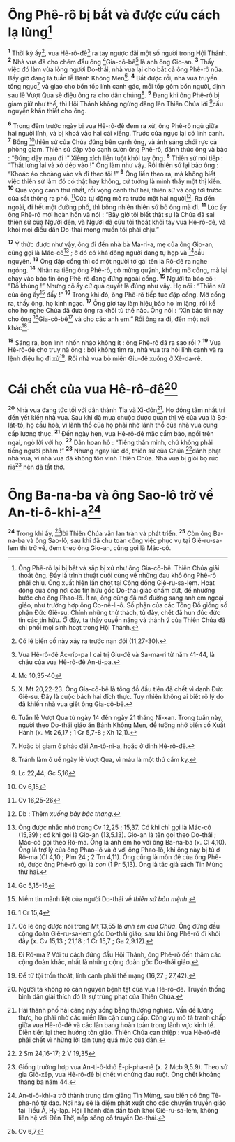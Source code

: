 # Ông Phê-rô bị bắt và được cứu cách lạ lùng[^1]
<sup><b>1</b></sup> Thời kỳ ấy[^2], vua Hê-rô-đê[^3] ra tay ngược đãi một số người trong Hội Thánh. <sup><b>2</b></sup> Nhà vua đã cho chém đầu ông [^1*]Gia-cô-bê[^4] là anh ông Gio-an. <sup><b>3</b></sup> Thấy việc đó làm vừa lòng người Do-thái, nhà vua lại cho bắt cả ông Phê-rô nữa. Bấy giờ đang là tuần lễ Bánh Không Men[^5]. <sup><b>4</b></sup> Bắt được rồi, nhà vua truyền tống ngục[^6] và giao cho bốn tốp lính canh gác, mỗi tốp gồm bốn người, định sau lễ Vượt Qua sẽ điệu ông ra cho dân chúng[^7]. <sup><b>5</b></sup> Đang khi ông Phê-rô bị giam giữ như thế, thì Hội Thánh không ngừng dâng lên Thiên Chúa lời [^2*]cầu nguyện khẩn thiết cho ông.

<sup><b>6</b></sup> Trong đêm trước ngày bị vua Hê-rô-đê đem ra xử, ông Phê-rô ngủ giữa hai người lính, và bị khoá vào hai cái xiềng. Trước cửa ngục lại có lính canh. <sup><b>7</b></sup> Bỗng [^3*]thiên sứ của Chúa đứng bên cạnh ông, và ánh sáng chói rực cả phòng giam. Thiên sứ đập vào cạnh sườn ông Phê-rô, đánh thức ông và bảo : “Đứng dậy mau đi !” Xiềng xích liền tuột khỏi tay ông. <sup><b>8</b></sup> Thiên sứ nói tiếp : “Thắt lưng lại và xỏ dép vào !” Ông làm như vậy. Rồi thiên sứ lại bảo ông : “Khoác áo choàng vào và đi theo tôi !” <sup><b>9</b></sup> Ông liền theo ra, mà không biết việc thiên sứ làm đó có thật hay không, cứ tưởng là mình thấy một thị kiến. <sup><b>10</b></sup> Qua vọng canh thứ nhất, rồi vọng canh thứ hai, thiên sứ và ông tới trước cửa sắt thông ra phố. [^4*]Cửa tự động mở ra trước mặt hai người[^8]. Ra đến ngoài, đi hết một đường phố, thì bỗng nhiên thiên sứ bỏ ông mà đi. <sup><b>11</b></sup> Lúc ấy ông Phê-rô mới hoàn hồn và nói : “Bây giờ tôi biết thật sự là Chúa đã sai thiên sứ của Người đến, và Người đã cứu tôi thoát khỏi tay vua Hê-rô-đê, và khỏi mọi điều dân Do-thái mong muốn tôi phải chịu.”

<sup><b>12</b></sup> Ý thức được như vậy, ông đi đến nhà bà Ma-ri-a, mẹ của ông Gio-an, cũng gọi là Mác-cô[^9] ; ở đó có khá đông người đang tụ họp và [^5*]cầu nguyện. <sup><b>13</b></sup> Ông đập cổng thì có một người tớ gái tên là Rô-đê ra nghe ngóng. <sup><b>14</b></sup> Nhận ra tiếng ông Phê-rô, cô mừng quýnh, không mở cổng, mà lại chạy vào báo tin ông Phê-rô đang đứng ngoài cổng. <sup><b>15</b></sup> Người ta bảo cô : “Đồ khùng !” Nhưng cô ấy cứ quả quyết là đúng như vậy. Họ nói : “Thiên sứ của ông ấy[^10] đấy !” <sup><b>16</b></sup> Trong khi đó, ông Phê-rô tiếp tục đập cổng. Mở cổng ra, thấy ông, họ kinh ngạc. <sup><b>17</b></sup> Ông giơ tay làm hiệu bảo họ im lặng, rồi kể cho họ nghe Chúa đã đưa ông ra khỏi tù thế nào. Ông nói : “Xin báo tin này cho ông [^6*]Gia-cô-bê[^11] và cho các anh em.” Rồi ông ra đi, đến một nơi khác[^12].

<sup><b>18</b></sup> Sáng ra, bọn lính nhốn nháo không ít : ông Phê-rô đã ra sao rồi ? <sup><b>19</b></sup> Vua Hê-rô-đê cho truy nã ông : bởi không tìm ra, nhà vua tra hỏi lính canh và ra lệnh điệu họ đi xử[^13]. Rồi nhà vua bỏ miền Giu-đê xuống ở Xê-da-rê.

# Cái chết của vua Hê-rô-đê[^14]
<sup><b>20</b></sup> Nhà vua đang tức tối với dân thành Tia và Xi-đôn[^15]. Họ đồng tâm nhất trí đến yết kiến nhà vua. Sau khi đã mua chuộc được quan thị vệ của vua là Bơ-lát-tô, họ cầu hoà, vì lãnh thổ của họ phải nhờ lãnh thổ của nhà vua cung cấp lương thực. <sup><b>21</b></sup> Đến ngày hẹn, vua Hê-rô-đê mặc cẩm bào, ngồi trên ngai, ngỏ lời với họ. <sup><b>22</b></sup> Dân hoan hô : “Tiếng thần minh, chứ không phải tiếng người phàm !” <sup><b>23</b></sup> Nhưng ngay lúc đó, thiên sứ của Chúa [^7*]đánh phạt nhà vua, vì nhà vua đã không tôn vinh Thiên Chúa. Nhà vua bị giòi bọ rúc rỉa[^16] nên đã tắt thở.

# Ông Ba-na-ba và ông Sao-lô trở về An-ti-ô-khi-a[^17]
<sup><b>24</b></sup> Trong khi ấy, [^8*]lời Thiên Chúa vẫn lan tràn và phát triển. <sup><b>25</b></sup> Còn ông Ba-na-ba và ông Sao-lô, sau khi đã chu toàn công việc phục vụ tại Giê-ru-sa-lem thì trở về, đem theo ông Gio-an, cũng gọi là Mác-cô.

[^1]: Ông Phê-rô lại bị bắt và sắp bị xử như ông Gia-cô-bê. Thiên Chúa giải thoát ông. Đây là trình thuật cuối cùng về những đau khổ ông Phê-rô phải chịu. Ông xuất hiện lần chót tại Công đồng Giê-ru-sa-lem. Hoạt động của ông nơi các tín hữu gốc Do-thái giáo chấm dứt, để nhường bước cho ông Phao-lô. Ít ra, ông cũng đã mở đường sang anh em ngoại giáo, như trường hợp ông Co-nê-li-ô. Số phận của các Tông Đồ giống số phận Đức Giê-su. Chính những thử thách, tù đày, chết đã hun đúc đức tin các tín hữu. Ở đây, ta thấy quyền năng và thánh ý của Thiên Chúa đã chi phối mọi sinh hoạt trong Hội Thánh.
[^2]: Có lẽ biến cố này xảy ra trước nạn đói (11,27-30).
[^3]: Vua Hê-rô-đê Ác-ríp-pa I cai trị Giu-đê và Sa-ma-ri từ năm 41-44, là cháu của vua Hê-rô-đê An-ti-pa.
[^4]: X. Mt 20,22-23. Ông Gia-cô-bê là tông đồ đầu tiên đã chết vì danh Đức Giê-su. Đây là cuộc bách hại đích thực. Tuy nhiên không ai biết rõ lý do đã khiến nhà vua giết ông Gia-cô-bê.
[^5]: Tuần lễ Vượt Qua từ ngày 14 đến ngày 21 tháng Ni-xan. Trong tuần này, người theo Do-thái giáo ăn Bánh Không Men, để tưởng nhớ biến cố Xuất Hành (x. Mt 26,17 ; 1 Cr 5,7-8 ; Xh 12,1).
[^6]: Hoặc bị giam ở pháo đài An-tô-ni-a, hoặc ở dinh Hê-rô-đê.
[^7]: Tránh làm ô uế ngày lễ Vượt Qua, vì máu là một thứ cấm kỵ.
[^8]: Db : Thêm <i>xuống bảy bậc thang</i>.
[^9]: Ông được nhắc nhở trong Cv 12,25 ; 15,37. Có khi chỉ gọi là Mác-cô (15,39) ; có khi gọi là Gio-an (13,5.13). Gio-an là tên gọi theo Do-thái ; Mác-cô gọi theo Rô-ma. Ông là anh em họ với ông Ba-na-ba (x. Cl 4,10). Ông là trợ lý của ông Phao-lô và ở với ông Phao-lô, khi ông này bị tù ở Rô-ma (Cl 4,10 ; Plm 24 ; 2 Tm 4,11). Ông cũng là môn đệ của ông Phê-rô, được ông Phê-rô gọi là <i>con</i> (1 Pr 5,13). Ông là tác giả sách Tin Mừng thứ hai.
[^10]: Niềm tin mãnh liệt của người Do-thái về <i>thiên sứ bản mệnh</i>.
[^11]: Có lẽ ông được nói trong Mt 13,55 là <i>anh em của Chúa</i>. Ông đứng đầu cộng đoàn Giê-ru-sa-lem gốc Do-thái giáo, sau khi ông Phê-rô đi khỏi đây (x. Cv 15,13 ; 21,18 ; 1 Cr 15,7 ; Ga 2,9.12).
[^12]: Đi Rô-ma ? Với tư cách đứng đầu Hội Thánh, ông Phê-rô đến thăm các cộng đoàn khác, nhất là những cộng đoàn gốc Do-thái giáo.
[^13]: Để tử tội trốn thoát, lính canh phải thế mạng (16,27 ; 27,42).
[^14]: Người ta không rõ căn nguyên bệnh tật của vua Hê-rô-đê. Truyền thống bình dân giải thích đó là sự trừng phạt của Thiên Chúa.
[^15]: Hai thành phố hải cảng này sống bằng thương nghiệp. Vấn đề lương thực, họ phải nhờ các miền lân cận cung cấp. Công vụ mô tả tranh chấp giữa vua Hê-rô-đê và các lân bang hoàn toàn trong lãnh vực kinh tế. Diễn tiến lại theo hướng tôn giáo. Thiên Chúa can thiệp : vua Hê-rô-đê phải chết vì những lời tán tụng quá mức của dân.
[^16]: Giống trường hợp vua An-ti-ô-khô Ê-pi-pha-nê (x. 2 Mcb 9,5.9). Theo sử gia Giô-xếp, vua Hê-rô-đê bị chết vì chứng đau ruột. Ông chết khoảng tháng ba năm 44.
[^17]: An-ti-ô-khi-a trở thành trung tâm giảng Tin Mừng, sau biến cố ông Tê-pha-nô tử đạo. Nơi này sẽ là điểm phát xuất cho các chuyến truyền giáo tại Tiểu Á, Hy-lạp. Hội Thánh dần dần tách khỏi Giê-ru-sa-lem, không liên hệ với Đền Thờ, nếp sống cổ truyền Do-thái.
[^1*]: Mc 10,35-40
[^2*]: Lc 22,44; Gc 5,16
[^3*]: Cv 6,15
[^4*]: Cv 16,25-26
[^5*]: Gc 5,15-16
[^6*]: 1 Cr 15,4
[^7*]: 2 Sm 24,16-17; 2 V 19,35
[^8*]: Cv 6,7
